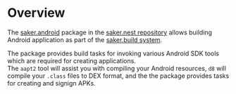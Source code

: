 # Overview

The [saker.android](https://nest.saker.build/package/saker.android) package in the [saker.nest repository](root:/saker.nest/index.html) allows building Android application as part of the [saker.build system](root:/saker.build/index.html).

The package provides build tasks for invoking various Android SDK tools which are required for creating applications.\
The `aapt2` tool will assist you with compiling your Android resources, `d8` will compile your `.class` files to DEX format, and the the package provides tasks for creating and signign APKs.

